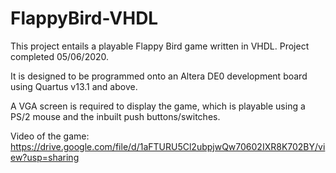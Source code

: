 
# FlappyBird-VHDL

This project entails a playable Flappy Bird game written in VHDL. Project completed 05/06/2020.

It is designed to be programmed onto an Altera DE0 development board using Quartus v13.1 and above.

A VGA screen is required to display the game, which is playable using a PS/2 mouse and the inbuilt push buttons/switches.

Video of the game: https://drive.google.com/file/d/1aFTURU5Cl2ubpjwQw70602IXR8K702BY/view?usp=sharing
